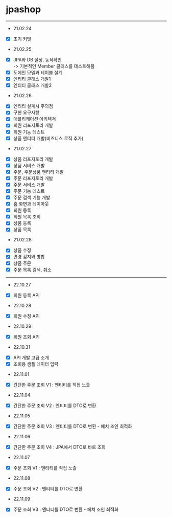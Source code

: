 # jpashop

---------

- 21.02.24
- [x] 초기 커밋  
- 21.02.25  
- [x] JPA와 DB 설정, 동작확인  
-> 기본적인 Member 클래스를 테스트해봄
- [x] 도메인 모델과 테이블 설계
- [x] 엔티티 클래스 개발1
- [x] 엔티티 클래스 개발2
- 21.02.26
- [x] 엔티티 설계시 주의점
- [x] 구현 요구사항
- [x] 애플리케이션 아키텍쳐
- [x] 회원 리포지토리 개발
- [x] 회원 기능 테스트
- [x] 상품 엔티티 개발(비즈니스 로직 추가)
- 21.02.27
- [x] 상품 리포지토리 개발
- [x] 상품 서비스 개발
- [x] 주문, 주문상품 엔티티 개발
- [x] 주문 리포지토리 개발
- [x] 주문 서비스 개발
- [x] 주문 기능 테스트
- [x] 주문 검색 기능 개발
- [x] 홈 화면과 레이아웃
- [x] 회원 등록
- [x] 회원 목록 조희
- [x] 상품 등록
- [x] 상품 목록
- 21.02.28
- [x] 상품 수정
- [x] 변경 감지와 병합
- [x] 상품 주문
- [x] 주문 목록 검색, 취소

---

- 22.10.27
- [x] 회원 등록 API
- 22.10.28
- [x] 회원 수정 API
- 22.10.29
- [x] 회원 조회 API
- 22.10.31
- [x] API 개발 고급 소개
- [x] 조회용 샘플 데이터 입력
- 22.11.01
- [x] 간단한 주문 조회 V1 : 엔티티를 직접 노출
- 22.11.04
- [x] 간단한 주문 조회 V2 : 엔티티를 DTO로 변환
- 22.11.05
- [x] 간단한 주문 조회 V3 : 엔티티를 DTO로 변환 - 페치 조인 최적화
- 22.11.06
- [x] 간단한 주문 조회 V4 : JPA에서 DTO로 바로 조회
- 22.11.07
- [x] 주문 조회 V1 : 엔티티를 직접 노출
- 22.11.08
- [x] 주문 조회 V2 : 엔티티를 DTO로 변환
- 22.11.09
- [x] 주문 조회 V3 : 엔티티를 DTO로 변환 - 페치 조인 최적화